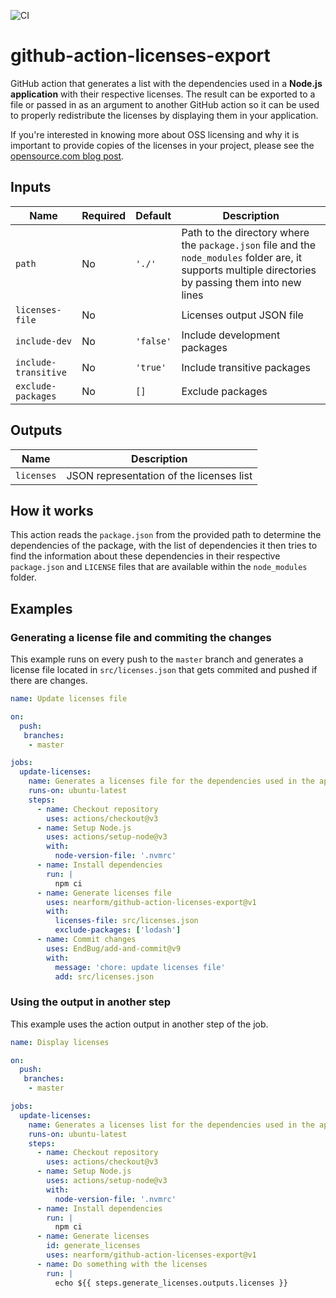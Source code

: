 ![CI](https://github.com/nearform/github-action-licenses-export/actions/workflows/ci.yml/badge.svg?event=push)

# github-action-licenses-export

GitHub action that generates a list with the dependencies used in a **Node.js application** with their respective licenses. The result can be exported to a file or passed in as an argument to another GitHub action so it can be used to properly redistribute the licenses by displaying them in your application.

If you're interested in knowing more about OSS licensing and why it is important to provide copies of the licenses in your project, please see the [opensource.com blog post](https://opensource.com/article/17/9/open-source-licensing).

## Inputs

| Name                 | Required | Default   | Description                                                                                                                                            |
| -------------------- | -------- | --------- | ------------------------------------------------------------------------------------------------------------------------------------------------------ |
| `path`               | No       | `'./'`    | Path to the directory where the `package.json` file and the `node_modules` folder are, it supports multiple directories by passing them into new lines |
| `licenses-file`      | No       |           | Licenses output JSON file                                                                                                                              |
| `include-dev`        | No       | `'false'` | Include development packages                                                                                                                           |
| `include-transitive` | No       | `'true'`  | Include transitive packages                                                                                                                            |
| `exclude-packages`   | No       | `[]`      | Exclude packages                                                                                                                            |

## Outputs

| Name       | Description                              |
| ---------- | ---------------------------------------- |
| `licenses` | JSON representation of the licenses list |

## How it works

This action reads the `package.json` from the provided path to determine the dependencies of the package, with the list of dependencies it then tries to find the information about these dependencies in their respective `package.json` and `LICENSE` files that are available within the `node_modules` folder.

## Examples

### Generating a license file and commiting the changes

This example runs on every push to the `master` branch and generates a license file located in `src/licenses.json` that gets commited and pushed if there are changes.

```yaml
name: Update licenses file

on:
  push:
   branches:
    - master

jobs:
  update-licenses:
    name: Generates a licenses file for the dependencies used in the application and commits the changes
    runs-on: ubuntu-latest
    steps:
      - name: Checkout repository
        uses: actions/checkout@v3
      - name: Setup Node.js
        uses: actions/setup-node@v3
        with:
          node-version-file: '.nvmrc'
      - name: Install dependencies
        run: |
          npm ci
      - name: Generate licenses file
        uses: nearform/github-action-licenses-export@v1
        with:
          licenses-file: src/licenses.json
          exclude-packages: ['lodash']
      - name: Commit changes
        uses: EndBug/add-and-commit@v9
        with:
          message: 'chore: update licenses file'
          add: src/licenses.json
```

### Using the output in another step

This example uses the action output in another step of the job.

```yaml
name: Display licenses

on:
  push:
   branches:
    - master

jobs:
  update-licenses:
    name: Generates a licenses list for the dependencies used in the application and commits the changes
    runs-on: ubuntu-latest
    steps:
      - name: Checkout repository
        uses: actions/checkout@v3
      - name: Setup Node.js
        uses: actions/setup-node@v3
        with:
          node-version-file: '.nvmrc'
      - name: Install dependencies
        run: |
          npm ci
      - name: Generate licenses
        id: generate_licenses
        uses: nearform/github-action-licenses-export@v1
      - name: Do something with the licenses
        run: |
          echo ${{ steps.generate_licenses.outputs.licenses }}
```
